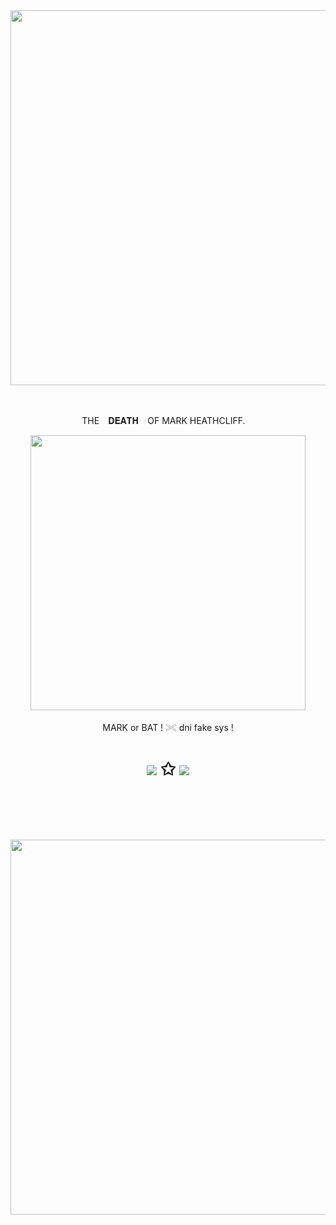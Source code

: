 ㅤㅤㅤㅤㅤㅤㅤㅤㅤㅤㅤㅤ
<p align="center"><img src="https://files.catbox.moe/x7fqoy.png" width="600">

ㅤㅤㅤㅤㅤㅤㅤㅤㅤㅤㅤㅤ
<p align="center"> THE⠀ 𝐃𝐄𝐀𝐓𝐇⠀ OF MARK HEATHCLIFF. ⠀
    
<p align="center"><img src="https://files.catbox.moe/w3idxt.jpeg" width="440">
<p align="center">MARK or BAT !  𓏵 dni fake sys !


<h1 align="center"></[sparkler](https://neospring.cc/@rotinparadise)>
  

[![](https://files.catbox.moe/twjdc6.gif
)](https://rentry.co/acnh)
✩  [![](https://files.catbox.moe/8ojruc.gif
)](https://neospring.cc/@rotinparadise)

ㅤㅤㅤㅤㅤㅤㅤㅤㅤㅤㅤㅤ

<p align="center"><img src="https://files.catbox.moe/gfmvzd.png" width="600">




ㅤㅤㅤㅤㅤㅤㅤㅤㅤㅤㅤㅤ
  



ㅤ



<!--
**madeleinephantasms/madeleinephantasms** is a ✨ _special_ ✨ repository because its `README.md` (this file) appears on your GitHub profile.

Here are some ideas to get you started:

- 🔭 I’m currently working on ...
- 🌱 I’m currently learning ...
- 👯 I’m looking to collaborate on ...
- 🤔 I’m looking for help with ...
- 💬 Ask me about ...
- 📫 How to reach me: ...
- 😄 Pronouns: ...
- ⚡ Fun fact: ...
-->
